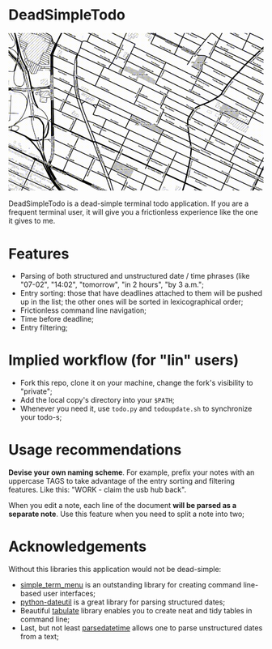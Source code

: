 # DeadSimpleTodo

![Demo](res/demo.gif)

DeadSimpleTodo is a dead-simple terminal todo application. If you are a frequent terminal user, it will give you a frictionless experience like the one it gives to me.

# Features

- Parsing of both structured and unstructured date / time phrases (like "07-02", "14:02", "tomorrow", "in 2 hours", "by 3 a.m.";
- Entry sorting: those that have deadlines attached to them will be pushed up in the list; the other ones will be sorted in lexicographical order;
- Frictionless command line navigation;
- Time before deadline;
- Entry filtering;

# Implied workflow (for "lin" users)

- Fork this repo, clone it on your machine, change the fork's visibility to "private";
- Add the local copy's directory into your `$PATH`;
- Whenever you need it, use `todo.py` and `todoupdate.sh` to synchronize your todo-s;

# Usage recommendations

**Devise your own naming scheme**. For example, prefix your notes with an uppercase TAGS to take advantage of the entry sorting and filtering features. Like this: "WORK - claim the usb hub back".

When you edit a note, each line of the document **will be parsed as a separate note**. Use this feature when you need to split a note into two;

# Acknowledgements 

Without this libraries this application would not be dead-simple:

- [simple_term_menu](https://pypi.org/project/simple-term-menu/) is an outstanding library for creating command line-based user interfaces;
- [python-dateutil](https://pypi.org/project/python-dateutil/) is a great library for parsing structured dates;
- Beautiful [tabulate](https://pypi.org/project/tabulate/) library enables you to create neat and tidy tables in command line;
- Last, but not least [parsedatetime](https://pypi.org/project/parsedatetime/) allows one to parse unstructured dates from a text;
